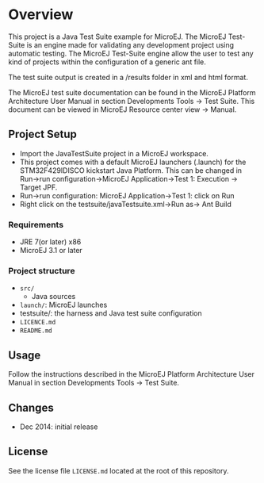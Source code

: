 # Overview

This project is a Java Test Suite example for MicroEJ. The MicroEJ Test-Suite is an engine made for validating any development project using automatic testing. The MicroEJ Test-Suite engine allow the user to test any kind of projects within the configuration of a generic ant file.

The test suite output is created in a /results folder in xml and html format.

The MicroEJ test suite documentation can be found in the MicroEJ Platform Architecture User Manual in section Developments Tools -> Test Suite. This document can be viewed in MicroEJ Resource center view -> Manual.


## Project Setup

- Import the JavaTestSuite project in a MicroEJ workspace.
- This project comes with a default MicroEJ launchers (.launch) for the STM32F429IDISCO kickstart Java Platform. This can be changed in Run->run configuration->MicroEJ Application->Test 1: Execution -> Target JPF.
- Run->run configuration: MicroEJ Application->Test 1: click on Run
- Right click on the testsuite/javaTestsuite.xml->Run as-> Ant Build

### Requirements

- JRE 7(or later) x86
- MicroEJ 3.1 or later

### Project structure

- `src/`
  - Java sources
- `launch/`: MicroEJ launches
- testsuite/: the harness and Java test suite configuration
- `LICENCE.md`
- `README.md`


## Usage

Follow the instructions described in the MicroEJ Platform Architecture User Manual in section Developments Tools -> Test Suite.

## Changes

- Dec 2014: initial release

## License

See the license file `LICENSE.md` located at the root of this repository.
